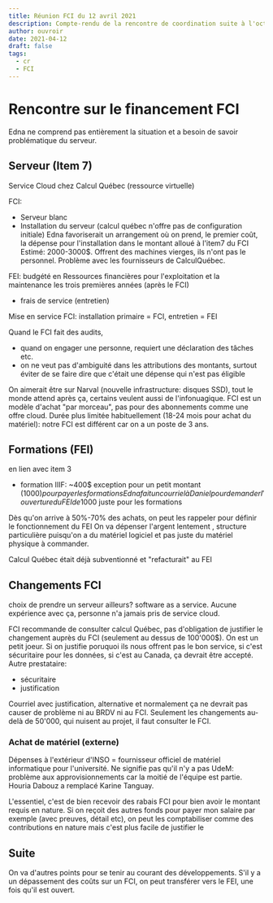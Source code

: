 ```yaml
---
title: Réunion FCI du 12 avril 2021
description: Compte-rendu de la rencontre de coordination suite à l'octroi du financement FCI
author: ouvroir
date: 2021-04-12
draft: false
tags: 
  - cr
  - FCI
---
```


# Rencontre sur le financement FCI

Edna ne comprend pas entièrement la situation et a besoin de savoir problématique du serveur.

## Serveur (Item 7)
Service Cloud chez Calcul Québec (ressource virtuelle)

FCI:
- Serveur blanc
- Installation du serveur (calcul québec n'offre pas de configuration initiale)
Edna favoriserait un arrangement où on prend, le premier coût, la dépense pour l'installation dans le montant alloué à l'item7 du FCI
Estimé: 2000-3000$.
Offrent des machines vierges, ils n'ont pas le personnel. 
Problème avec les fournisseurs de CalculQuébec.

FEI: budgété en Ressources financières pour l'exploitation et la maintenance les trois premières années (après le FCI)
- frais de service (entretien)


Mise en service FCI: installation primaire = FCI, entretien = FEI

Quand le FCI fait des audits, 
- quand on engager une personne, requiert une déclaration des tâches etc.
- on ne veut pas d'ambiguité dans les attributions des montants, surtout éviter de se faire dire que c'était une dépense qui n'est pas éligible

On aimerait être sur Narval (nouvelle infrastructure: disques SSD), tout le monde attend après ça, certains veulent aussi de l'infonuagique.
FCI est un modèle d'achat "par morceau", pas pour des abonnements comme une offre cloud. Durée plus limitée habituellement (18-24 mois pour achat du matériel): notre FCI est différent car on a un poste de 3 ans. 

## Formations (FEI)
en lien avec item 3
- formation IIIF: ~400$ 
exception pour un petit montant (1000$) pour payer les formations 
Edna fait un courriel à Daniel pour demander l'ouverture du FEI de 1000$ juste pour les formations

Dès qu'on arrive à 50%-70% des achats, on peut les rappeler pour définir le fonctionnement du FEI
On va dépenser l'argent lentement , structure particulière puisqu'on a du matériel logiciel et pas juste du matériel physique à commander. 

Calcul Québec était déjà subventionné et "refacturait" au FEI

## Changements FCI

choix de prendre un serveur ailleurs? software as a service.
Aucune expérience avec ça, personne n'a jamais pris de service cloud.

FCI recommande de consulter calcul Québec, pas d'obligation de justifier le changement auprès du FCI (seulement au dessus de 100'000$). On est un petit joeur. Si on justifie poruquoi ils nous offrent pas le bon service, si c'est sécuritaire pour les données, si c'est au Canada, ça devrait être accepté.
Autre prestataire:
- sécuritaire
- justification

Courriel avec justification, alternative et normalement ça ne devrait pas causer de problème ni au BRDV ni au FCI.
Seulement les changements au-delà de 50'000, qui nuisent au projet, il faut consulter le FCI.

### Achat de matériel (externe)
Dépenses à l'extérieur d'INSO = fournisseur officiel de matériel informatique pour l'université. Ne signifie pas qu'il n'y a pas 
UdeM: problème aux approvisionnements car la moitié de l'équipe est partie. 
Houria Dabouz a remplacé Karine Tanguay.

L'essentiel, c'est de bien recevoir des rabais FCI pour bien avoir le montant requis en nature.
Si on reçoit des autres fonds pour payer mon salaire par exemple (avec preuves, détail etc), on peut les comptabiliser comme des contributions en nature mais c'est plus facile de justifier le 

## Suite
On va d'autres points pour se tenir au courant des développements.
S'il y a un dépassement des coûts sur un FCI, on peut transférer vers le FEI, une fois qu'il est ouvert.